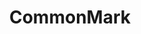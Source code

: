 ---
git: https://github.com/commonmark
guide: https://github.com/dcurtis/markdown-mark
images:
- commonmark-icon.svg
- commonmark-ar21.svg
- commonmark-official.svg
logohandle: commonmark
sort: commonmark
title: CommonMark
website: http://commonmark.org/
wikipedia: https://en.wikipedia.org/wiki/Markdown
---